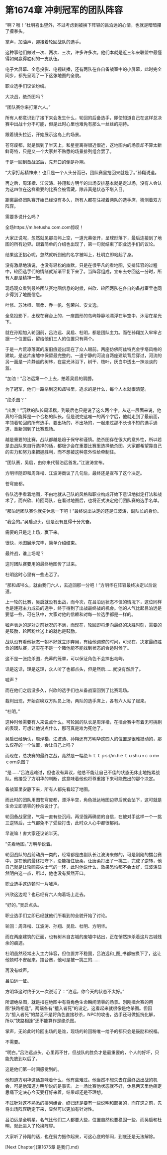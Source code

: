 # 第1674章 冲刺冠军的团队阵容

“啊？哦！”杜明喜出望外，不过考虑到被换下阵容的吕泊远的心情，也就是暗暗攥了攥拳头。

掌声，加油声，迎接着轮回战队的选手。

这种事他们做过一次、两次、三次，许多许多次。他们本就是近三年来联盟中最懂得如何赢得胜利的一支队伍。

电子大屏幕、全息投影、电视转播，还有两队在各自备战室中的小屏幕，此时完全同步，都先呈现了一下这张地图的全貌。

职业选手们议论纷纷。

大决战，绝杀图吗？

“团队赛你来打第六人。”

所有人都意识到了接下来会发生什么，轮回的后备选手，即使知道自己在这样总决赛中出战十分不可能，但是此时心里也难免有那么一丝丝的期待。

跟着镜头拉近，开始展示这岛上的场景。

苍穹废都，就是飘到了半天上，和星星离得很近很近，这地图内的场景却不算太新鲜奇特，只是又一个大家并不熟悉的场景排列组合罢了。

于是一回到备战室后，先开口的倒是孙翔。

“大家打起精神来！也只是一个人头分而已，团队赛里抢回来就是了。”孙翔说道。

再之后，周泽楷、江波涛、孙翔和方明华的出场安排基本就是走过场，没有人会认为这四位在这样重要的比赛会被雪藏，除非真是状态不堪入目。

距离最终团队赛开始已经没有多久，所有人都在注视着两队的选手席，猜测着双方阵容。

需要多说什么吗？

全场https://m.hetushu.com.com惊叹！

大家正说呢，忽然就见那岛屿上空，一道光幕张开，呈球形落下，最后连接到了地图的所有边界。跟着简单的介绍也出现了，第一句就结束了职业选手们的议论。

结果这正掐心呢，忽然就听到他的名字被叫上，杜明立即站起了身。

没有激昂地演说，也没有轻松的幽默，只是在很平凡的看地图，安排阵容的过程中，轮回选手们的情绪就渐渐平复下来了。当阵容组成，宣布去夺回这一分时，所有人都是精神一振。

现场观众看到最终团队赛地图信息的时候，兴欣、轮回两队在各自的备战室里也同步得到了地图信息。

叶修、苏沐橙、唐柔、乔一帆、包荣兴、安文逸。

全息投影下，出现在赛台上的，一座圆形的岛屿静静地漂浮在半空中，沐浴在星光下。

就在孙翔加入轮回前，吕泊远、吴启、杜明，都是团队主力。而在孙翔加入牢牢占据一个位置后，留给他们三人的位置只有两个。

于是一片荒凉落寞的废旧痕迹出现在了众人眼前。两座仿佛阿兹特克金字塔风格的建筑，是这片废墟中保留最完整的。一道宁静的河流自两座建筑背后穿过，河流的另一面是一片静谧的树林，在星光沐浴下，树干、枝叶，灰白中透出一抹淡淡的蓝。

“加油！”吕泊远第一个上去，拍着吴启的肩膀。

为了冠军，他们一路杀到这和*图*书里，追求的是什么，每个人本就很清楚。

“绝杀图？”

“出发！”沉默的队长周泽楷，到最后也只是说了这么两个字。从这一层面来说，他真的不能算是一个合格的队长。但是说完这唯一的两个字后，他就走到了最前面，率领着轮回的所有选手，要出场的，不出场的，一起走过那不长也不短的选手通道，重新回到了比赛现场。

越是重要的比赛，战队都越是趋于保守和谨慎。绝杀图存在很大的意外性，所以若是由战队来自行选择的话，都极少会在重要比赛里选择绝杀图。大家都希望靠自己的实力和努力来把握胜利，而不想被这种意外性给牵制住。

“团队赛，吴启，由你来代替泊远首发。”江波涛宣布。

方明华随即和周泽楷、江波涛商议了几句后，最终还是宣布了这个决定。

苍穹废都。

各队选手看着地图，不由地就从己队的风格和职业构成开始下意识地拟定打法和战术了，而兴欣、轮回两队，在看过地图后，也将正式决定他们团队赛的选手名单。

“那泊远团队赛你就先休息一下吧！”最终说出决定的还是江波涛，副队长的身份。

“我会的。”吴启点头，倒是没有显得十分亢奋。

需要的只是走上场，赢下来。

很快，地图展示完毕，简单介绍结束。

最终战，谁上场呢？

这时团队赛要用的最终地图传了过来。

杜明这时心里有一些忐忑了。

“那和*图*书么，就由我们六人，去追回那一分吧！”方明华在阵容最终决定以后说道。

上一轮的比赛，吴启就没有出战，而今次，在吕泊远状态不佳的情况下，这位同样也是连冠主力成员的选手，终于得到了出战最终战的机会。他的人气比起吕泊远是要低一些，可在队中，大家对他的信赖和对每一位选手都是一样的。

嘘声表达的是对之前状况的不满，而现在，轮回即将走向最终的决胜时刻，需要的是鼓励，轮回粉丝送上的就也是鼓励。

战队没有看他状态一朝不好就立即弃用，有给他调整的时间，可现在，决定最终胜负的团队赛，这实在不是一个赌他能不能找到状态的合适时候了。

这不是一张绝杀图，光幕的笼罩，可以保证角色不会摔出岛屿。

话是这话，理是这理，众人听了也都点头，但是然后……就没有然后了。

嘘声？

而在他们之后没多久，兴欣的选手们也从备战室回到了比赛现场。

裁判出现，开始召唤双方队员上场，两队的选手席上，各有六人站了起来。

“杜明。”

这种时候需要有人来说点什么。可轮回的队长是周泽楷，在擂台赛中有着无可挑剔的表现，可想让他说点什么，那可真是难为死他了。

吴启已经确认，周泽楷、江波涛、孙翔还有方明华这四人的位置是很难撼动的，那么仅存的一个位置，会让自己上吗？

而现在，总决赛的最终之战，竟然是一幅绝ｈｔｔｐs://m.hｅｔｕshｕ•ｃｏm•ｃoｍ杀图？

“是……”吕泊远难过，但也没有异议，他总不能让自己不佳的状态无休止地拖累战队。他接受了方明华的判断，这意味着他也将尊重接下来可能做出的那个决定。

备战室里安静下来，所有人都先看起了地图。

而此时的团队用图苍穹废都，漂浮半空，角色抵达地图边界后就会坠下，这可就是生命立即清零的秒杀设计了。

轮回备战室里，气氛一直有些沉闷。再坚强再确凿的自信，在被对手这样一个一挑三逆转后，士气都免不了受些打击，此时众人心中都很郁闷。

早说嘛！害大家还议论半天。

“先看地图。”方明华说着。

轮回战队的战前动员一类的，经常都是由副队长江波涛来做的，可是刚刚的擂台赛中，是在他的最终把守下，没能挡住唐柔，让唐柔打出了一挑三，完成了逆转，他自己就是让轮回丧失士气的一环，此时他说什么，效果恐怕都不会太好，江波涛显然明白这一点，所以，他也没有贸然开口。

职业选手这边顿时一片嘘声。

兴欣这边呢？也已经有六人向着场上走去。

“好的。”吴启点头。

职业选手们立即已经就他们所看到的全貌开始了讨论。

轮回：周泽楷、江波涛、孙翔、吴启、杜明、方明华。

而在两座建筑的正面，也有树木自古城的废墟中钻出，正在悄然抹杀着这片古城残余的痕迹。

杜明虽然经常出入主力阵容，但位置并不稳固，吕泊远和_图_书都被换下了，这让他顿时不安起来。擂台赛，他可是被一挑三的……

再没有嘘声。

吕泊远一怔。

方明华这时终于又一次说话了：“泊远，你今天的状态不太好。”

所谓绝杀图，就是指在地图中有将角色生命瞬间清零的场景。刚刚擂台赛的用图“狭路相逢”，两端各有“擅入者死”的设定，这看起来就很像是绝杀图。但因为“擅入者死”的禁区不是将角色直接秒杀，NPC的攻击，选手还可做抵抗化解，所以“狭路相逢”还不能算作是绝杀图。

掌声，无论此时轮回出场的是谁，现场的轮回粉唯一给予的都只会是鼓励和祝福。

不需要。

“明白。”吕泊远点头。心里再不甘，但战队的胜负才是最重要的，个人的好坏，只能先放到以后了。

这是他们第一时间感觉到的。

他知道方明华这话意味着什么，他有些难过。他当然不想失去在最终战出战的机会，可是他知道方明华说的是事实。上一场比赛他状态就不好，休息两天里他痛定思痛下定决心今天要打好来着，结果却还是不理想。

不过针对这不熟悉的排列组合，终归还是要有一些说明和部署的，而在这之前，先将出场阵容确定下来，显然可以更加有针对性。

吕泊远是全明星，名气比他们二人都要大些，位置自然也要稳固一些，而吴启和杜明，就此进入了轮换阵容。

大家听了孙翔的话，也在努力振作起来，可这心底的郁闷，到底还是无法解除。



[Next Chapter](第1675章 是我们.md)